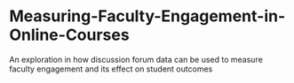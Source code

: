 # Measuring-Faculty-Engagement-in-Online-Courses

An exploration in how discussion forum data can be used to measure faculty engagement and its effect on student outcomes
